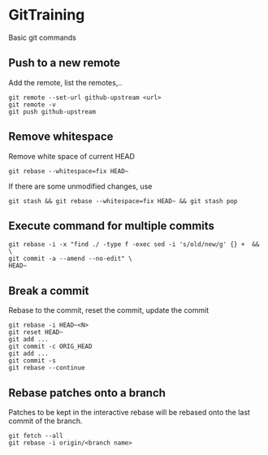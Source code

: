 # GitTraining
Basic git commands

## Push to a new remote

Add the remote, list the remotes,..
```
git remote --set-url github-upstream <url>
git remote -v
git push github-upstream
```

## Remove whitespace

Remove white space of current HEAD
```
git rebase --whitespace=fix HEAD~
```

If there are some unmodified changes, use
```
git stash && git rebase --whitespace=fix HEAD~ && git stash pop
```

## Execute command for multiple commits

```
git rebase -i -x "find ./ -type f -exec sed -i 's/old/new/g' {} +  && \
git commit -a --amend --no-edit" \
HEAD~
```

## Break a commit

Rebase to the commit, reset the commit, update the commit
```
git rebase -i HEAD~<N>
git reset HEAD~
git add ...
git commit -c ORIG_HEAD
git add ...
git commit -s
git rebase --continue
```

## Rebase patches onto a branch

Patches to be kept in the interactive rebase will be rebased onto the last
commit of the branch.
```
git fetch --all
git rebase -i origin/<branch name>
```
